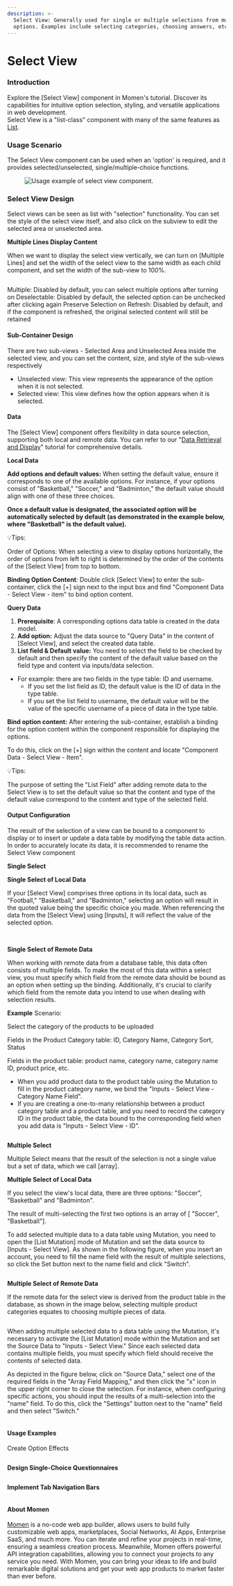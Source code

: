```yaml
---
description: >-
  Select View: Generally used for single or multiple selections from multiple
  options. Examples include selecting categories, choosing answers, etc.
---
```


# Select View

### Introduction

Explore the \[Select View] component in Momen's tutorial. Discover its capabilities for intuitive option selection, styling, and versatile applications in web development.\
Select View is a "list-class" component with many of the same features as [List](https://docs.momen.app/component/list).

### Usage Scenario

The Select View component can be used when an 'option' is required, and it provides selected/unselected, single/multiple-choice functions.

<figure><img src="../.gitbook/assets/1280X1280 (6).png" alt="Usage example of select view component."><figcaption></figcaption></figure>

### Select View Design

Select views can be seen as list with "selection" functionality. You can set the style of the select view itself, and also click on the subview to edit the selected area or unselected area.

**Multiple Lines Display Content**

When we want to display the select view vertically, we can turn on \[Multiple Lines] and set the width of the select view to the same width as each child component, and set the width of the sub-view to 100%.

<figure><img src="../.gitbook/assets/selectviews/selectviews1.gif" alt=""><figcaption></figcaption></figure>

Multiple: Disabled by default, you can select multiple options after turning on Deselectable: Disabled by default, the selected option can be unchecked after clicking again Preserve Selection on Refresh: Disabled by default, and if the component is refreshed, the original selected content will still be retained

#### Sub-Container Design

There are two sub-views - Selected Area and Unselected Area inside the selected view, and you can set the content, size, and style of the sub-views respectively

* Unselected view: This view represents the appearance of the option when it is not selected.
* Selected view: This view defines how the option appears when it is selected.

#### Data

The \[Select View] component offers flexibility in data source selection, supporting both local and remote data. You can refer to our "[Data Retrieval and Display](https://functorz.feishu.cn/docx/F9D7dnJ4mondGYxiOQIcZStbnIf)" tutorial for comprehensive details.

**Local Data**

**Add options and default values:** When setting the default value, ensure it corresponds to one of the available options. For instance, if your options consist of "Basketball," "Soccer," and "Badminton," the default value should align with one of these three choices.

**Once a default value is designated, the associated option will be automatically selected by default (as demonstrated in the example below, where "Basketball" is the default value).**

💡Tips:

Order of Options: When selecting a view to display options horizontally, the order of options from left to right is determined by the order of the contents of the \[Select View] from top to bottom.

**Binding Option Content**: Double click \[Select View] to enter the sub-container, click the \[+] sign next to the input box and find "Component Data - Select View - item" to bind option content.

**Query Data**

1. **Prerequisite**: A corresponding options data table is created in the data model.
2. **Add option:** Adjust the data source to "Query Data" in the content of \[Select View], and select the created data table.
3. **List field & Default value:** You need to select the field to be checked by default and then specify the content of the default value based on the field type and content via inputs/data selection.

* For example: there are two fields in the type table: ID and username.
  * If you set the list field as ID, the default value is the ID of data in the type table.
  * If you set the list field to username, the default value will be the value of the specific username of a piece of data in the type table.

**Bind option content:** After entering the sub-container, establish a binding for the option content within the component responsible for displaying the options.

To do this, click on the \[+] sign within the content and locate "Component Data - Select View - Item".

💡Tips:

The purpose of setting the "List Field" after adding remote data to the Select View is to set the default value so that the content and type of the default value correspond to the content and type of the selected field.

#### Output Configuration

The result of the selection of a view can be bound to a component to display or to insert or update a data table by modifying the table data action. In order to accurately locate its data, it is recommended to rename the Select View component

**Single Select**

**Single Select of Local Data**

If your \[Select View] comprises three options in its local data, such as "Football," "Basketball," and "Badminton," selecting an option will result in the quoted value being the specific choice you made. When referencing the data from the \[Select View] using \[Inputs], it will reflect the value of the selected option.

<figure><img src="../.gitbook/assets/640545f1-d5d0-4271-ba03-c703698605dd.png" alt=""><figcaption></figcaption></figure>

\
**Single Select of Remote Data**

When working with remote data from a database table, this data often consists of multiple fields. To make the most of this data within a select view, you must specify which field from the remote data should be bound as an option when setting up the binding. Additionally, it's crucial to clarify which field from the remote data you intend to use when dealing with selection results.

**Example** Scenario:

Select the category of the products to be uploaded

Fields in the Product Category table: ID, Category Name, Category Sort, Status

Fields in the product table: product name, category name, category name ID, product price, etc.

* When you add product data to the product table using the Mutation to fill in the product category name, we bind the "Inputs - Select View - Category Name Field".
* If you are creating a one-to-many relationship between a product category table and a product table, and you need to record the category ID in the product table, the data bound to the corresponding field when you add data is "Inputs - Select View - ID".

<figure><img src="../.gitbook/assets/640545f1-d5d0-4271-ba03-c703698605dd (1).png" alt=""><figcaption></figcaption></figure>

**Multiple Select**

Multiple Select means that the result of the selection is not a single value but a set of data, which we call \[array].

**Multiple Select of Local Data**

If you select the view's local data, there are three options: "Soccer", "Basketball" and "Badminton".

The result of multi-selecting the first two options is an array of \[ "Soccer", "Basketball"].

To add selected multiple data to a data table using Mutation, you need to open the \[List Mutation] mode of Mutation and set the data source to \[Inputs - Select View]. As shown in the following figure, when you insert an account, you need to fill the name field with the result of multiple selections, so click the Set button next to the name field and click "Switch".

<figure><img src="../.gitbook/assets/111.png" alt=""><figcaption></figcaption></figure>

**Multiple Select of Remote Data**

If the remote data for the select view is derived from the product table in the database, as shown in the image below, selecting multiple product categories equates to choosing multiple pieces of data.

<figure><img src="../.gitbook/assets/112.png" alt=""><figcaption></figcaption></figure>

When adding multiple selected data to a data table using the Mutation, it's necessary to activate the \[List Mutation] mode within the Mutation and set the Source Data to "Inputs - Select View." Since each selected data contains multiple fields, you must specify which field should receive the contents of selected data.

As depicted in the figure below, click on "Source Data," select one of the required fields in the "Array Field Mapping," and then click the "x" icon in the upper right corner to close the selection. For instance, when configuring specific actions, you should input the results of a multi-selection into the "name" field. To do this, click the "Settings" button next to the "name" field and then select "Switch."

<figure><img src="../.gitbook/assets/113.png" alt=""><figcaption></figcaption></figure>

#### Usage Examples

Create Option Effects

<figure><img src="../.gitbook/assets/eba76394-0867-4a9d-8c53-cb802fa96adc.gif" alt=""><figcaption></figcaption></figure>

**Design Single-Choice Questionnaires**

<figure><img src="../.gitbook/assets/4f57c667-9b86-43aa-b107-b4493f1226cf.gif" alt=""><figcaption></figcaption></figure>

**Implement Tab Navigation Bars**

<figure><img src="../.gitbook/assets/4d12db61-e4a5-434a-867d-9c71fa3fa29f.gif" alt=""><figcaption></figcaption></figure>



#### About Momen

[Momen](https://momen.app/?channel=blog-about) is a no-code web app builder, allows users to build fully customizable web apps, marketplaces, Social Networks, AI Apps, Enterprise SaaS, and much more. You can iterate and refine your projects in real-time, ensuring a seamless creation process. Meanwhile, Momen offers powerful API integration capabilities, allowing you to connect your projects to any service you need. With Momen, you can bring your ideas to life and build remarkable digital solutions and get your web app products to market faster than ever before.
